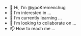 - 👋 Hi, I’m @ypoKremenchug
- 👀 I’m interested in ...
- 🌱 I’m currently learning ...
- 💞️ I’m looking to collaborate on ...
- 📫 How to reach me ...

<!---
ypoKremenchug/ypoKremenchug is a ✨ special ✨ repository because its `README.md` (this file) appears on your GitHub profile.
You can click the Preview link to take a look at your changes.
--->
